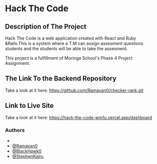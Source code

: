 # Hack The Code

## Description of The Project

Hack The Code is a web application created with React and Ruby &Rails.This is a system where a T.M can assign assesment questions students and the students will be able to take the assesment.

This project is a fulfillment of Moringa School's Phase 4 Project Assignment.

## The Link To the Backend Repository

Take a look at it here: <https://github.com/Ramayan0/checker-rank.git>

## Link to Live Site

Take a look at it here: <https://hack-the-code-wm1u.vercel.app/dashboard>

### Authors

-
- [@Ramayan0](https://www.github.com/Ramayan0)
- [@BlackHawk0](https://www.github.com/BlackHawk0)
- [@StephenKairu](https://www.github.com/StephenKairu)
